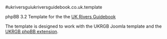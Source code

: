

#ukriversguiukriversguidebook.co.uk.template

phpBB 3.2 Template for the the [UK Rivers Guidebook](https://www.ukriversguidebook.co.uk)

The template is designed to work with the UKRGB Joomla template and the [UKRGB phpBB extension](https://github.com/markgawler/ukriversguidebook.co.uk.phpbb_ext).

